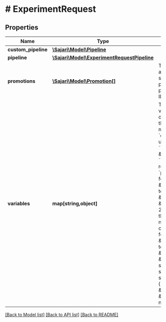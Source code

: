 # # ExperimentRequest

## Properties

| Name                | Type                                                                        | Description                                                                                                                                                                                                                                                                                                                                                                                                                                                                                                                                                                                                                                                                                                                                                                                                                                                                                                                                                                                                                                           | Notes      |
| ------------------- | --------------------------------------------------------------------------- | ----------------------------------------------------------------------------------------------------------------------------------------------------------------------------------------------------------------------------------------------------------------------------------------------------------------------------------------------------------------------------------------------------------------------------------------------------------------------------------------------------------------------------------------------------------------------------------------------------------------------------------------------------------------------------------------------------------------------------------------------------------------------------------------------------------------------------------------------------------------------------------------------------------------------------------------------------------------------------------------------------------------------------------------------------- | ---------- |
| **custom_pipeline** | [**\Sajari\Model\Pipeline**](Pipeline.md)                                   |                                                                                                                                                                                                                                                                                                                                                                                                                                                                                                                                                                                                                                                                                                                                                                                                                                                                                                                                                                                                                                                       | [optional] |
| **pipeline**        | [**\Sajari\Model\ExperimentRequestPipeline**](ExperimentRequestPipeline.md) |                                                                                                                                                                                                                                                                                                                                                                                                                                                                                                                                                                                                                                                                                                                                                                                                                                                                                                                                                                                                                                                       | [optional] |
| **promotions**      | [**\Sajari\Model\Promotion[]**](Promotion.md)                               | The promotions to consider active when running the search. Provided promotions override existing promotions with the same ID.                                                                                                                                                                                                                                                                                                                                                                                                                                                                                                                                                                                                                                                                                                                                                                                                                                                                                                                         | [optional] |
| **variables**       | **map[string,object]**                                                      | The initial values for the variables the pipeline operates on and transforms throughout its steps. The most important variable is &#x60;q&#x60; which is the query the user entered, for example: &#x60;&#x60;&#x60;json { \&quot;q\&quot;: \&quot;search terms\&quot; } &#x60;&#x60;&#x60; To paginate through results, set the variables &#x60;page&#x60; and &#x60;resultsPerPage&#x60;, for example: &#x60;&#x60;&#x60;json { \&quot;q\&quot;: \&quot;search terms\&quot;, \&quot;page\&quot;: 5, \&quot;resultsPerPage\&quot;: 20 } &#x60;&#x60;&#x60; To sort results, set the variable &#x60;sort&#x60; to the name of one of your collection&#39;s schema fields, for example: &#x60;&#x60;&#x60;json { \&quot;q\&quot;: \&quot;search terms\&quot;, \&quot;sort\&quot;: \&quot;name\&quot; } &#x60;&#x60;&#x60; To sort in reverse, prefix the schema field with a minus sign &#x60;-&#x60;, for example: &#x60;&#x60;&#x60;json { \&quot;q\&quot;: \&quot;search terms\&quot;, \&quot;sort\&quot;: \&quot;-name\&quot; } &#x60;&#x60;&#x60; |

[[Back to Model list]](../../README.md#models) [[Back to API list]](../../README.md#endpoints) [[Back to README]](../../README.md)
